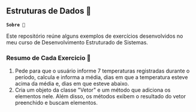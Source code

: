 ## Estruturas de Dados 🌸

**`Sobre 📌`**

Este repositório reúne alguns exemplos de exercícios desenvolvidos no meu curso de Desenvolvimento Estruturado de Sistemas. 

### Resumo de Cada Exercicio 🧮

1. Pede para que o usuário informe 7 temperaturas registradas durante o período, calcula e informa a média, dias em que a temperatura esteve acima da média e, dias em que esteve abaixo. 
2. Cria um objeto da classe "Vetor" e um método que adiciona os elementos nele. Além disso, os métodos exibem o resultado do vetor preenchido e buscam elementos. 